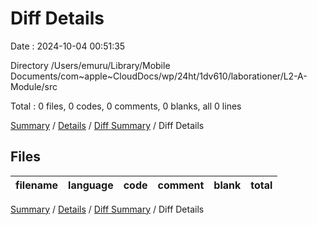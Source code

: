 # Diff Details

Date : 2024-10-04 00:51:35

Directory /Users/emuru/Library/Mobile Documents/com~apple~CloudDocs/wp/24ht/1dv610/laborationer/L2-A-Module/src

Total : 0 files,  0 codes, 0 comments, 0 blanks, all 0 lines

[Summary](results.md) / [Details](details.md) / [Diff Summary](diff.md) / Diff Details

## Files
| filename | language | code | comment | blank | total |
| :--- | :--- | ---: | ---: | ---: | ---: |

[Summary](results.md) / [Details](details.md) / [Diff Summary](diff.md) / Diff Details